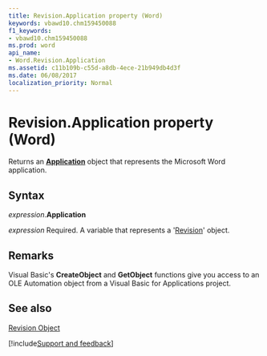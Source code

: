 ```yaml
---
title: Revision.Application property (Word)
keywords: vbawd10.chm159450088
f1_keywords:
- vbawd10.chm159450088
ms.prod: word
api_name:
- Word.Revision.Application
ms.assetid: c11b109b-c55d-a8db-4ece-21b949db4d3f
ms.date: 06/08/2017
localization_priority: Normal
---
```



# Revision.Application property (Word)

Returns an  **[Application](Word.Application.md)** object that represents the Microsoft Word application.


## Syntax

_expression_.**Application**

_expression_ Required. A variable that represents a '[Revision](Word.Revision.md)' object.


## Remarks

Visual Basic's  **CreateObject** and **GetObject** functions give you access to an OLE Automation object from a Visual Basic for Applications project.


## See also


[Revision Object](Word.Revision.md)

[!include[Support and feedback](~/includes/feedback-boilerplate.md)]